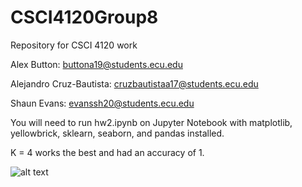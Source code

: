 # CSCI4120Group8
Repository for CSCI 4120 work

Alex Button: buttona19@students.ecu.edu

Alejandro Cruz-Bautista: cruzbautistaa17@students.ecu.edu

Shaun Evans: evanssh20@students.ecu.edu


You will need to run hw2.ipynb on Jupyter Notebook with matplotlib, yellowbrick, sklearn, seaborn, and pandas installed.

K = 4 works the best and had an accuracy of 1.

![alt text](https://github.com/AlexButtonECU/CSCI4120Group8/blob/main/Homework%202/ConfusionMatrix.PNG)
